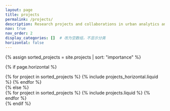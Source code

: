 ```yaml
---
layout: page
title: projects
permalink: /projects/
description: Research projects and collaborations in urban analytics and computational social science
nav: true
nav_order: 2
display_categories: []  # 改为空数组，不显示分类
horizontal: false
---
```


<!-- pages/projects.md -->
<div class="projects">
  <!-- Display projects without categories -->
  {% assign sorted_projects = site.projects | sort: "importance" %}
  
  <!-- Generate cards for each project -->
  {% if page.horizontal %}
    <div class="container">
      <div class="row row-cols-1 row-cols-md-2">
      {% for project in sorted_projects %}
        {% include projects_horizontal.liquid %}
      {% endfor %}
      </div>
    </div>
  {% else %}
    <div class="row row-cols-1 row-cols-md-3">
      {% for project in sorted_projects %}
        {% include projects.liquid %}
      {% endfor %}
    </div>
  {% endif %}
</div>
